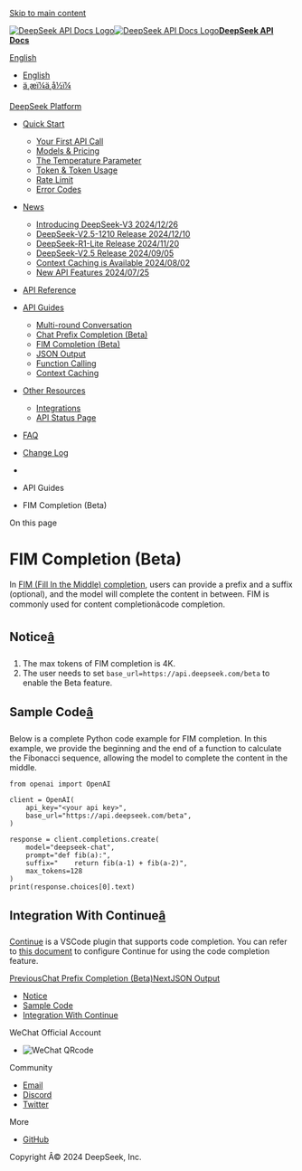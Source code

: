 [Skip to main content](https://api-docs.deepseek.com/guides/fim_completion#__docusaurus_skipToContent_fallback)

[![DeepSeek API Docs Logo](https://cdn.deepseek.com/platform/favicon.png)![DeepSeek API Docs Logo](https://cdn.deepseek.com/platform/favicon.png)**DeepSeek API Docs**](https://api-docs.deepseek.com/)

[ English](https://api-docs.deepseek.com/guides/fim_completion)

  * [English](https://api-docs.deepseek.com/guides/fim_completion)
  * [ä¸­æï¼ä¸­å½ï¼](https://api-docs.deepseek.com/zh-cn/guides/fim_completion)



[DeepSeek Platform](https://platform.deepseek.com/)

  * [Quick Start](https://api-docs.deepseek.com/)

    * [Your First API Call](https://api-docs.deepseek.com/)
    * [Models & Pricing](https://api-docs.deepseek.com/quick_start/pricing)
    * [The Temperature Parameter](https://api-docs.deepseek.com/quick_start/parameter_settings)
    * [Token & Token Usage](https://api-docs.deepseek.com/quick_start/token_usage)
    * [Rate Limit](https://api-docs.deepseek.com/quick_start/rate_limit)
    * [Error Codes](https://api-docs.deepseek.com/quick_start/error_codes)
  * [News](https://api-docs.deepseek.com/news/news1226)

    * [Introducing DeepSeek-V3 2024/12/26](https://api-docs.deepseek.com/news/news1226)
    * [DeepSeek-V2.5-1210 Release 2024/12/10](https://api-docs.deepseek.com/news/news1210)
    * [DeepSeek-R1-Lite Release 2024/11/20](https://api-docs.deepseek.com/news/news1120)
    * [DeepSeek-V2.5 Release 2024/09/05](https://api-docs.deepseek.com/news/news0905)
    * [Context Caching is Available 2024/08/02](https://api-docs.deepseek.com/news/news0802)
    * [New API Features 2024/07/25](https://api-docs.deepseek.com/news/news0725)
  * [API Reference](https://api-docs.deepseek.com/api/deepseek-api)

  * [API Guides](https://api-docs.deepseek.com/guides/multi_round_chat)

    * [Multi-round Conversation](https://api-docs.deepseek.com/guides/multi_round_chat)
    * [Chat Prefix Completion (Beta)](https://api-docs.deepseek.com/guides/chat_prefix_completion)
    * [FIM Completion (Beta)](https://api-docs.deepseek.com/guides/fim_completion)
    * [JSON Output](https://api-docs.deepseek.com/guides/json_mode)
    * [Function Calling](https://api-docs.deepseek.com/guides/function_calling)
    * [Context Caching](https://api-docs.deepseek.com/guides/kv_cache)
  * [Other Resources](https://github.com/deepseek-ai/awesome-deepseek-integration/tree/main)

    * [Integrations](https://github.com/deepseek-ai/awesome-deepseek-integration/tree/main)
    * [API Status Page](https://status.deepseek.com/)
  * [FAQ](https://api-docs.deepseek.com/faq)
  * [Change Log](https://api-docs.deepseek.com/updates)



  * [](https://api-docs.deepseek.com/)
  * API Guides
  * FIM Completion (Beta)



On this page

# FIM Completion (Beta)

In [FIM (Fill In the Middle) completion](https://api-docs.deepseek.com/api/create-completion), users can provide a prefix and a suffix (optional), and the model will complete the content in between. FIM is commonly used for content completionãcode completion.

## Notice[â](https://api-docs.deepseek.com/guides/fim_completion#notice "Direct link to Notice")

  1. The max tokens of FIM completion is 4K.
  2. The user needs to set `base_url=https://api.deepseek.com/beta` to enable the Beta feature.



## Sample Code[â](https://api-docs.deepseek.com/guides/fim_completion#sample-code "Direct link to Sample Code")

Below is a complete Python code example for FIM completion. In this example, we provide the beginning and the end of a function to calculate the Fibonacci sequence, allowing the model to complete the content in the middle.
    
    
    from openai import OpenAI  
      
    client = OpenAI(  
        api_key="<your api key>",  
        base_url="https://api.deepseek.com/beta",  
    )  
      
    response = client.completions.create(  
        model="deepseek-chat",  
        prompt="def fib(a):",  
        suffix="    return fib(a-1) + fib(a-2)",  
        max_tokens=128  
    )  
    print(response.choices[0].text)  
    

## Integration With Continue[â](https://api-docs.deepseek.com/guides/fim_completion#integration-with-continue "Direct link to Integration With Continue")

[Continue](https://continue.dev) is a VSCode plugin that supports code completion. You can refer to [this document](https://github.com/deepseek-ai/awesome-deepseek-integration/blob/main/docs/continue/README_cn.md) to configure Continue for using the code completion feature.

[PreviousChat Prefix Completion (Beta)](https://api-docs.deepseek.com/guides/chat_prefix_completion)[NextJSON Output](https://api-docs.deepseek.com/guides/json_mode)

  * [Notice](https://api-docs.deepseek.com/guides/fim_completion#notice)
  * [Sample Code](https://api-docs.deepseek.com/guides/fim_completion#sample-code)
  * [Integration With Continue](https://api-docs.deepseek.com/guides/fim_completion#integration-with-continue)



WeChat Official Account

  * ![WeChat QRcode](https://cdn.deepseek.com/official_account.jpg)



Community

  * [Email](mailto:api-service@deepseek.com)
  * [Discord](https://discord.gg/Tc7c45Zzu5)
  * [Twitter](https://twitter.com/deepseek_ai)



More

  * [GitHub](https://github.com/deepseek-ai)



Copyright Â© 2024 DeepSeek, Inc.
